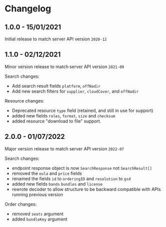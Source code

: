 # Changelog

## 1.0.0 - 15/01/2021

Initial release to match server API version `2020-12`

## 1.1.0 - 02/12/2021

Minor version release to match server API version `2021-09`

Search changes:

 - Add search result fields `platform`, `offNadir`
 - Add new search filters for `supplier`, `cloudCover`, and `offNadir`

Resource changes:

 - Deprecated resource `type` field (retained, and still in use for support)  
 - added new fields `roles`, `format`, `size` and `checksum`
 - added resource "download to file" support.

## 2.0.0 - 01/07/2022

Major version release to match server API version `2022-07`

Search changes:
 - endpoint response object is now `SearchResponse` not `SearchResult[]`
 - removed the `eula` and `price` fields
 - renamed the fields `id` to `orderingID` and `resolution` to `gsd`
 - added new fields `bands` `bundles` and `license`
 - rewrote decoder to allow structure to be backward compatible with APIs running previous version

Order changes:
 - removed `seats` argument
 - added `bundleKey` argument
